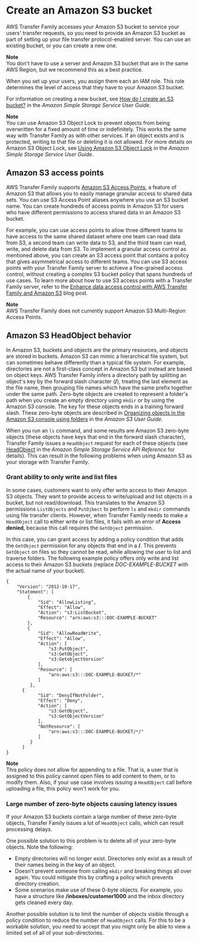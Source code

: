 # Create an Amazon S3 bucket<a name="requirements-S3"></a>

AWS Transfer Family accesses your Amazon S3 bucket to service your users' transfer requests, so you need to provide an Amazon S3 bucket as part of setting up your file transfer protocol\-enabled server\. You can use an existing bucket, or you can create a new one\.

**Note**  
You don't have to use a server and Amazon S3 bucket that are in the same AWS Region, but we recommend this as a best practice\.

When you set up your users, you assign them each an IAM role\. This role determines the level of access that they have to your Amazon S3 bucket\.

For information on creating a new bucket, see [How do I create an S3 bucket?](https://docs.aws.amazon.com/AmazonS3/latest/user-guide/create-bucket.html) in the *Amazon Simple Storage Service User Guide*\.

**Note**  
 You can use Amazon S3 Object Lock to prevent objects from being overwritten for a fixed amount of time or indefinitely\. This works the same way with Transfer Family as with other services\. If an object exists and is protected, writing to that file or deleting it is not allowed\. For more details on Amazon S3 Object Lock, see [Using Amazon S3 Object Lock](https://docs.aws.amazon.com/AmazonS3/latest/user-guide/object-lock.html) in the *Amazon Simple Storage Service User Guide*\. 

## Amazon S3 access points<a name="access-points"></a>

AWS Transfer Family supports [Amazon S3 Access Points](http://aws.amazon.com/s3/features/access-points/), a feature of Amazon S3 that allows you to easily manage granular access to shared data sets\. You can use S3 Access Point aliases anywhere you use an S3 bucket name\. You can create hundreds of access points in Amazon S3 for users who have different permissions to access shared data in an Amazon S3 bucket\.

For example, you can use access points to allow three different teams to have access to the same shared dataset where one team can read data from S3, a second team can write data to S3, and the third team can read, write, and delete data from S3\. To implement a granular access control as mentioned above, you can create an S3 access point that contains a policy that gives asymmetrical access to different teams\. You can use S3 access points with your Transfer Family server to achieve a fine\-grained access control, without creating a complex S3 bucket policy that spans hundreds of use cases\. To learn more about how to use S3 access points with a Transfer Family server, refer to the [ Enhance data access control with AWS Transfer Family and Amazon S3](http://aws.amazon.com/blogs/storage/enhance-data-access-control-with-aws-transfer-family-and-amazon-s3-access-points/) blog post\.

**Note**  
AWS Transfer Family does not currently support Amazon S3 Multi\-Region Access Points\.

## Amazon S3 HeadObject behavior<a name="head-object-behavior"></a>

In Amazon S3, buckets and objects are the primary resources, and objects are stored in buckets\. Amazon S3 can mimic a hierarchical file system, but can sometimes behave differently than a typical file system\. For example, directories are not a first\-class concept in Amazon S3 but instead are based on object keys\. AWS Transfer Family infers a directory path by splitting an object's key by the forward slash character \(**/**\), treating the last element as the file name, then grouping file names which have the same prefix together under the same path\. Zero\-byte objects are created to represent a folder's path when you create an empty directory using `mkdir` or by using the Amazon S3 console\. The key for these objects ends in a training forward slash\. These zero\-byte objects are described in [Organizing objects in the Amazon S3 console using folders](https://docs.aws.amazon.com/AmazonS3/latest/userguide/using-folders.html) in the *Amazon S3 User Guide*\.

When you run an `ls` command, and some results are Amazon S3 zero\-byte objects \(these objects have keys that end in the forward slash character\), Transfer Family issues a `HeadObject` request for each of these objects \(see [HeadObject](https://docs.aws.amazon.com/AmazonS3/latest/API/API_HeadObject.html) in the *Amazon Simple Storage Service API Reference* for details\)\. This can result in the following problems when using Amazon S3 as your storage with Transfer Family\.

### Grant ability to only write and list files<a name="headobject-access-denied"></a>

 In some cases, customers want to only offer write access to their Amazon S3 objects\. They want to provide access to write/upload and list objects in a bucket, but not read/download\. This translates to the Amazon S3 permissions `ListObjects` and `PutOjbect` to perform `ls` and `mkdir` commands using file transfer clients\. However, when Transfer Family needs to make a `HeadObject` call to either write or list files, it fails with an error of **Access denied**, because this call requires the `GetObject` permission\.

In this case, you can grant access by adding a policy condition that adds the `GetObject` permission for any objects that end in a **/**\. This prevents `GetObject` on files so they cannot be read, while allowing the user to list and traverse folders\. The following example policy offers only write and list access to their Amazon S3 buckets \(replace *DOC\-EXAMPLE\-BUCKET* with the actual name of your bucket\)\.

```
{
    "Version": "2012-10-17",
    "Statement": [
        {
            "Sid": "AllowListing",
            "Effect": "Allow",
            "Action": "s3:ListBucket",
            "Resource": "arn:aws:s3:::DOC-EXAMPLE-BUCKET"
        },
        {
            "Sid": "AllowReadWrite",
            "Effect": "Allow",
            "Action": [
                "s3:PutObject",
                "s3:GetObject",
                "s3:GetobjectVersion"
            ],
            "Resource": [
                "arn:aws:s3:::DOC-EXAMPLE-BUCKET/*"
            ]
         },
      {
            "Sid": "DenyIfNotFolder",
            "Effect": "Deny",
            "Action": [
                "s3:GetObject",
                "s3:GetObjectVersion"
            ],
            "NotResource": [
                "arn:aws:s3:::DOC-EXAMPLE-BUCKET/*/"
            ]
         }
      ]
}
```

**Note**  
This policy does not allow for appending to a file\. That is, a user that is assigned to this policy cannot open files to add content to them, or to modify them\. Also, if your use case involves issuing a `HeadObject` call before uploading a file, this policy won't work for you\.

### Large number of zero\-byte objects causing latency issues<a name="headobject-latency"></a>

 If your Amazon S3 buckets contain a large number of these zero\-byte objects, Transfer Family issues a lot of `HeadObject` calls, which can result processing delays\.

One possible solution to this problem is to delete all of your zero\-byte objects\. Note the following:
+ Empty directories will no longer exist\. Directories only exist as a result of their names being in the key of an object\.
+ Doesn’t prevent someone from calling `mkdir` and breaking things all over again\. You could mitigate this by crafting a policy which prevents directory creation\.
+ Some scenarios make use of these 0\-byte objects\. For example, you have a structure like **/inboxes/customer1000** and the inbox directory gets cleaned every day\.

Another possible solution is to limit the number of objects visible through a policy condition to reduce the number of `HeadObject` calls\. For this to be a workable solution, you need to accept that you might only be able to view a limited set of all of your sub\-directories\.